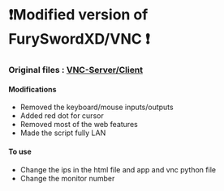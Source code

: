 # ❗Modified version of FurySwordXD/VNC ❗

### Original files : [VNC-Server/Client](https://github.com/FurySwordXD/VNC)
#### Modifications
- Removed the keyboard/mouse inputs/outputs
- Added red dot for cursor
- Removed most of the web features
- Made the script fully LAN

#### To use
- Change the ips in the html file and app and vnc python file
- Change the monitor number
